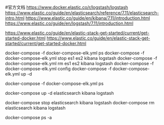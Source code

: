#官方文档
https://www.docker.elastic.co/r/logstash/logstash
https://www.elastic.co/guide/en/elasticsearch/reference/7.11/elasticsearch-intro.html
https://www.elastic.co/guide/en/kibana/7.11/introduction.html
https://www.elastic.co/guide/en/logstash/7.11/introduction.html

https://www.elastic.co/guide/en/elastic-stack-get-started/current/get-started-docker.html
https://www.elastic.co/guide/en/elastic-stack-get-started/current/get-started-docker.html

docker-compose -f docker-compose-elk.yml ps
docker-compose -f docker-compose-elk.yml stop es1 es2 kibana logstash
docker-compose -f docker-compose-elk.yml rm  es1 es2 kibana logstash
docker-compose -f docker-compose-elk.yml config
docker-compose -f docker-compose-elk.yml up -d 

docker-compose -f docker-compose-elk.yml ps



docker-compose up -d elasticsearch kibana logstash

docker-compose stop elasticsearch kibana logstash 
docker-compose rm elasticsearch kibana logstash 

docker-compose ps -a 



